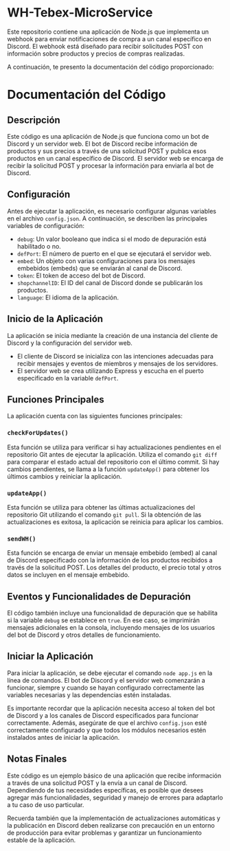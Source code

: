 # WH-Tebex-MicroService
Este repositorio contiene una aplicación de Node.js que implementa un webhook para enviar notificaciones de compra a un canal específico en Discord. El webhook está diseñado para recibir solicitudes POST con información sobre productos y precios de compras realizadas.

A continuación, te presento la documentación del código proporcionado:

# Documentación del Código

## Descripción
Este código es una aplicación de Node.js que funciona como un bot de Discord y un servidor web. El bot de Discord recibe información de productos y sus precios a través de una solicitud POST y publica esos productos en un canal específico de Discord. El servidor web se encarga de recibir la solicitud POST y procesar la información para enviarla al bot de Discord.

## Configuración
Antes de ejecutar la aplicación, es necesario configurar algunas variables en el archivo `config.json`. A continuación, se describen las principales variables de configuración:

- `debug`: Un valor booleano que indica si el modo de depuración está habilitado o no.
- `defPort`: El número de puerto en el que se ejecutará el servidor web.
- `embed`: Un objeto con varias configuraciones para los mensajes embebidos (embeds) que se enviarán al canal de Discord.
- `token`: El token de acceso del bot de Discord.
- `shopchannelID`: El ID del canal de Discord donde se publicarán los productos.
- `language`: El idioma de la aplicación.

## Inicio de la Aplicación
La aplicación se inicia mediante la creación de una instancia del cliente de Discord y la configuración del servidor web. 

- El cliente de Discord se inicializa con las intenciones adecuadas para recibir mensajes y eventos de miembros y mensajes de los servidores.
- El servidor web se crea utilizando Express y escucha en el puerto especificado en la variable `defPort`.

## Funciones Principales
La aplicación cuenta con las siguientes funciones principales:

### `checkForUpdates()`
Esta función se utiliza para verificar si hay actualizaciones pendientes en el repositorio Git antes de ejecutar la aplicación. Utiliza el comando `git diff` para comparar el estado actual del repositorio con el último commit. Si hay cambios pendientes, se llama a la función `updateApp()` para obtener los últimos cambios y reiniciar la aplicación.

### `updateApp()`
Esta función se utiliza para obtener las últimas actualizaciones del repositorio Git utilizando el comando `git pull`. Si la obtención de las actualizaciones es exitosa, la aplicación se reinicia para aplicar los cambios.

### `sendWH()`
Esta función se encarga de enviar un mensaje embebido (embed) al canal de Discord especificado con la información de los productos recibidos a través de la solicitud POST. Los detalles del producto, el precio total y otros datos se incluyen en el mensaje embebido.

## Eventos y Funcionalidades de Depuración
El código también incluye una funcionalidad de depuración que se habilita si la variable `debug` se establece en `true`. En ese caso, se imprimirán mensajes adicionales en la consola, incluyendo mensajes de los usuarios del bot de Discord y otros detalles de funcionamiento.

## Iniciar la Aplicación
Para iniciar la aplicación, se debe ejecutar el comando `node app.js` en la línea de comandos. El bot de Discord y el servidor web comenzarán a funcionar, siempre y cuando se hayan configurado correctamente las variables necesarias y las dependencias estén instaladas.

Es importante recordar que la aplicación necesita acceso al token del bot de Discord y a los canales de Discord especificados para funcionar correctamente. Además, asegúrate de que el archivo `config.json` esté correctamente configurado y que todos los módulos necesarios estén instalados antes de iniciar la aplicación.

## Notas Finales
Este código es un ejemplo básico de una aplicación que recibe información a través de una solicitud POST y la envía a un canal de Discord. Dependiendo de tus necesidades específicas, es posible que desees agregar más funcionalidades, seguridad y manejo de errores para adaptarlo a tu caso de uso particular.

Recuerda también que la implementación de actualizaciones automáticas y la publicación en Discord deben realizarse con precaución en un entorno de producción para evitar problemas y garantizar un funcionamiento estable de la aplicación.
